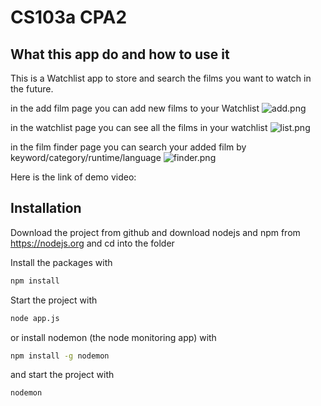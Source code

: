 # CS103a CPA2

## What this app do and how to use it
This is a Watchlist app to store and search the films you want to watch in the future.

in the add film page you can add new films to your Watchlist 
![add.png](https://s2.loli.net/2022/04/28/ciWN1vw4UE9kmlo.png)

in the watchlist page you can see all the films in your watchlist
![list.png](https://s2.loli.net/2022/04/28/zMvEL5lPqy6KYm9.png)

in the film finder page you can search your added film by keyword/category/runtime/language
![finder.png](https://s2.loli.net/2022/04/28/zJ9KoFZESe6GN2R.png)

Here is the link of demo video:


## Installation
Download the project from github and download nodejs and npm from https://nodejs.org
and cd into the folder

Install the packages with
``` bash
npm install
```
Start the project with
``` bash
node app.js
```
or install nodemon (the node monitoring app) with
``` bash
npm install -g nodemon
```
and start the project with
``` bash
nodemon
```

